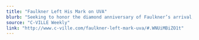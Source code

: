 ```yaml
---
title: "Faulkner Left His Mark on UVA"
blurb: "Seeking to honor the diamond anniversary of Faulkner’s arrival, the exhibition “Faulkner: Life and Works” features artifacts from the university’s William Faulkner Collection, which is the largest and most comprehensive of its kind in the world."
source: "C-VILLE Weekly"
link: "http://www.c-ville.com/faulkner-left-mark-uva/#.WNUiMBiZO1t"
---
```

